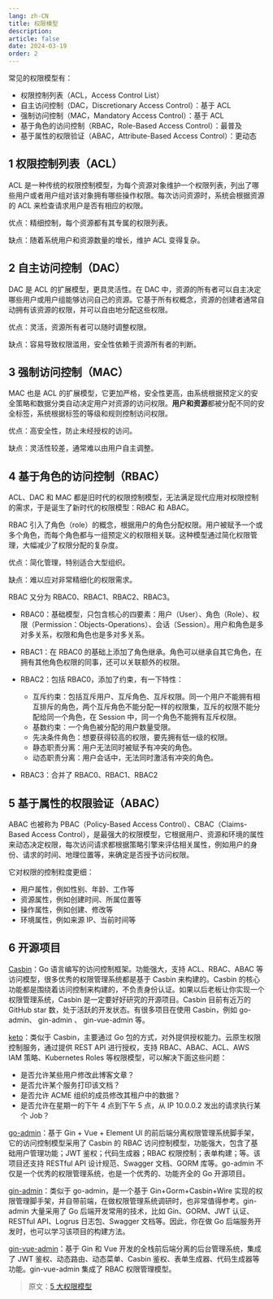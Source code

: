 ```yaml
---
lang: zh-CN
title: 权限模型
description:
article: false
date: 2024-03-19
order: 2
---
```


常见的权限模型有：

- 权限控制列表（ACL，Access Control List）
- 自主访问控制（DAC，Discretionary Access Control）：基于 ACL
- 强制访问控制（MAC，Mandatory Access Control）：基于 ACL
- 基于角色的访问控制（RBAC，Role-Based Access Control）：最普及
- 基于属性的权限验证（ABAC，Attribute-Based Access Control）：更动态

## 1 权限控制列表（ACL）

ACL 是一种传统的权限控制模型，为每个资源对象维护一个权限列表，列出了哪些用户或者用户组对该对象拥有哪些操作权限。每次访问资源时，系统会根据资源的 ACL 来检查请求用户是否有相应的权限。

优点：精细控制，每个资源都有其专属的权限列表。

缺点：随着系统用户和资源数量的增长，维护 ACL 变得复杂。

## 2 自主访问控制（DAC）

DAC 是 ACL 的扩展模型，更具灵活性。在 DAC 中，资源的所有者可以自主决定哪些用户或用户组能够访问自己的资源。它基于所有权概念，资源的创建者通常自动拥有该资源的权限，并可以自由地分配这些权限。

优点：灵活，资源所有者可以随时调整权限。

缺点：容易导致权限滥用，安全性依赖于资源所有者的判断。

## 3 强制访问控制（MAC）

MAC 也是 ACL 的扩展模型，它更加严格，安全性更高，由系统根据预定义的安全策略和数据分类自动决定用户对资源的访问权限。**用户和资源**都被分配不同的安全标签，系统根据标签的等级和规则控制访问权限。

优点：高安全性，防止未经授权的访问。

缺点：灵活性较差，通常难以由用户自主调整。

## 4 基于角色的访问控制（RBAC）

ACL、DAC 和 MAC 都是旧时代的权限控制模型，无法满足现代应用对权限控制的需求，于是诞生了新时代的权限模型：RBAC 和 ABAC。

RBAC 引入了角色（role）的概念，根据用户的角色分配权限。用户被赋予一个或多个角色，而每个角色都与一组预定义的权限相关联。这种模型通过简化权限管理，大幅减少了权限分配的复杂度。

优点：简化管理，特别适合大型组织。

缺点：难以应对非常精细化的权限需求。

RBAC 又分为 RBAC0、RBAC1、RBAC2、RBAC3。

- RBAC0：基础模型，只包含核心的四要素：用户（User）、角色（Role）、权限（Permission：Objects-Operations）、会话（Session）。用户和角色是多对多关系，权限和角色也是多对多关系。

- RBAC1：在 RBAC0 的基础上添加了角色继承。角色可以继承自其它角色，在拥有其他角色权限的同事，还可以关联额外的权限。

- RBAC2：包括 RBAC0，添加了约束，有一下特性：

  - 互斥约束：包括互斥用户、互斥角色、互斥权限。同一个用户不能拥有相互排斥的角色，两个互斥角色不能分配一样的权限集，互斥的权限不能分配给同一个角色，在 Session 中，同一个角色不能拥有互斥权限。
  - 基数约束：一个角色被分配的用户数量受限。
  - 先决条件角色：想要获得较高的权限，要先拥有低一级的权限。
  - 静态职责分离：用户无法同时被赋予有冲突的角色。
  - 动态职责分离：用户会话中，无法同时激活有冲突的角色。

- RBAC3：合并了 RBAC0、RBAC1、RBAC2

## 5 基于属性的权限验证（ABAC）

ABAC 也被称为 PBAC（Policy-Based Access Control）、CBAC（Claims-Based Access Control），是最强大的权限模型，它根据用户、资源和环境的属性来动态决定权限，每次访问请求都根据策略引擎来评估相关属性，例如用户的身份、请求的时间、地理位置等，来确定是否授予访问权限。

它对权限的控制粒度更细：

- 用户属性，例如性别、年龄、工作等
- 资源属性，例如创建时间、所属位置等
- 操作属性，例如创建、修改等
- 环境属性，例如来源 IP、当前时间等

## 6 开源项目

[Casbin](https://github.com/casbin/casbin)：Go 语言编写的访问控制框架。功能强大，支持 ACL、RBAC、ABAC 等访问模型，很多优秀的权限管理系统都是基于 Casbin 来构建的。Casbin 的核心功能都是围绕着访问控制来构建的，不负责身份认证。如果以后老板让你实现一个权限管理系统，Casbin 是一定要好好研究的开源项目。Casbin 目前有近万的 GitHub star 数，处于活跃的开发状态。有很多项目在使用 Casbin，例如 go-admin、 gin-admin 、 gin-vue-admin 等。

[keto](https://github.com/ory/keto)：类似于 Casbin，主要通过 Go 包的方式，对外提供授权能力。云原生权限控制服务，通过提供 REST API 进行授权，支持 RBAC、ABAC、ACL、AWS IAM 策略、Kubernetes Roles 等权限模型，可以解决下面这些问题：

- 是否允许某些用户修改此博客文章？
- 是否允许某个服务打印该文档？
- 是否允许 ACME 组织的成员修改其租户中的数据？
- 是否允许在星期一的下午 4 点到下午 5 点，从 IP 10.0.0.2 发出的请求执行某个 Job？

[go-admin](https://github.com/go-admin-team/go-admin)：基于 Gin + Vue + Element UI 的前后端分离权限管理系统脚手架，它的访问控制模型采用了 Casbin 的 RBAC 访问控制模型，功能强大，包含了基础用户管理功能；JWT 鉴权；代码生成器；RBAC 权限控制；表单构建；等。该项目还支持 RESTful API 设计规范、Swagger 文档、GORM 库等。go-admin 不仅是一个优秀的权限管理系统，也是一个优秀的、功能齐全的 Go 开源项目。

[gin-admin](https://github.com/LyricTian/gin-admin)：类似于 go-admin，是一个基于 Gin+Gorm+Casbin+Wire 实现的权限管理脚手架，并自带前端，在做权限管理系统调研时，也非常值得参考。gin-admin 大量采用了 Go 后端开发常用的技术，比如 Gin、GORM、JWT 认证、RESTful API、Logrus 日志包、Swagger 文档等。因此，你在做 Go 后端服务开发时，也可以学习该项目的构建方法。

[gin-vue-admin](https://github.com/flipped-aurora/gin-vue-admin)：基于 Gin 和 Vue 开发的全栈前后端分离的后台管理系统，集成了 JWT 鉴权、动态路由、动态菜单、Casbin 鉴权、表单生成器、代码生成器等功能。gin-vue-admin 集成了 RBAC 权限管理模型。

> 原文：[5 大权限模型](https://time.geekbang.com/column/article/400213?utm_campaign=geektime_search&utm_content=geektime_search&utm_medium=geektime_search&utm_source=geektime_search&utm_term=geektime_search)
